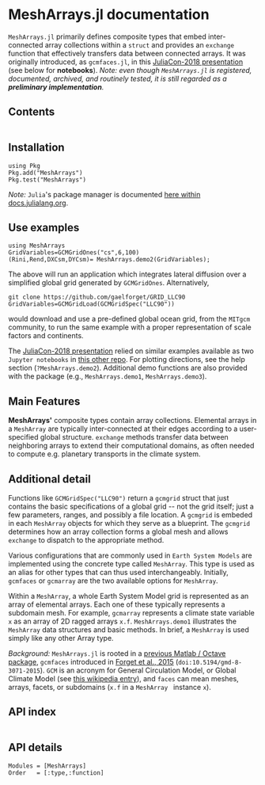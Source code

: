 # MeshArrays.jl documentation

`MeshArrays.jl` primarily defines composite types that embed inter-connected array collections within a `struct` and provides an `exchange` function that effectively transfers data between connected arrays. It was originally introduced, as `gcmfaces.jl`, in this [JuliaCon-2018 presentation](https://youtu.be/RDxAy_zSUvg) (see below for **notebooks**). _Note: even though `MeshArrays.jl` is registered, documented, archived, and routinely tested, it is still regarded as a **preliminary implementation**._

## Contents

```@contents
```

## Installation

```
using Pkg
Pkg.add("MeshArrays")
Pkg.test("MeshArrays")
```
_Note:_ `Julia`'s package manager is documented [here within docs.julialang.org](https://docs.julialang.org/en/stable/stdlib/Pkg/).

## Use examples

```
using MeshArrays
GridVariables=GCMGridOnes("cs",6,100)
(Rini,Rend,DXCsm,DYCsm)= MeshArrays.demo2(GridVariables);
```

The above will run an application which integrates lateral diffusion over a simplified global grid generated by `GCMGridOnes`. Alternatively, 

```
git clone https://github.com/gaelforget/GRID_LLC90
GridVariables=GCMGridLoad(GCMGridSpec("LLC90"))
```

would download and use a pre-defined global ocean grid, from the `MITgcm` community, to run the same example with a proper representation of scale factors and continents. 

The [JuliaCon-2018 presentation](https://youtu.be/RDxAy_zSUvg) relied on similar examples available as two `Jupyter notebooks` in [this other repo](https://github.com/gaelforget/JuliaCon2018Notebooks.git). For plotting directions, see the help section (`?MeshArrays.demo2`). Additional demo functions are also provided with the package (e.g., `MeshArrays.demo1`, `MeshArrays.demo3`).

## Main Features

**MeshArrays'** composite types contain array collections. Elemental arrays in a `MeshArray` are typically inter-connected at their edges according to a user-specified global structure. `exchange` methods transfer data between neighboring arrays to extend their computational domains, as often needed to compute e.g. planetary transports in the climate system.


## Additional detail

Functions like `GCMGridSpec("LLC90")` return a `gcmgrid` struct that just contains the basic specifications of a global grid -- not the grid itself; just a few parameters, ranges, and possibly a file location. A `gcmgrid` is embeded in each `MeshArray` objects for which they serve as a blueprint. The `gcmgrid` determines how an array collection forms a global mesh and allows `exchange` to dispatch to the appropriate method. 

Various configurations that are commonly used in `Earth System Models` are implemented using the concrete type called `MeshArray`. This type is used as an alias for other types that can thus used interchangeably. Initially, `gcmfaces` or `gcmarray` are the two available options for `MeshArray`. 

Within a `MeshArray`, a whole Earth System Model grid is represented as an array of elemental arrays. Each one of these typically represents a subdomain mesh. For example, `gcmarray` represents a climate state variable `x` as an array of 2D ragged arrays `x.f`. `MeshArrays.demo1` illustrates the `MeshArray` data structures and basic methods. In brief, a `MeshArray` is used simply like any other Array type.

_Background:_ `MeshArrays.jl` is rooted in a [previous Matlab / Octave package](https://gcmfaces.readthedocs.io/en/latest/), `gcmfaces` introduced in [Forget et al., 2015](http://www.geosci-model-dev.net/8/3071/2015/) (`doi:10.5194/gmd-8-3071-2015`). `GCM` is an acronym for General Circulation Model, or Global Climate Model (see [this wikipedia entry](https://en.wikipedia.org/wiki/General_circulation_model)), and `faces` can mean meshes, arrays, facets, or subdomains (`x.f` in a `MeshArray ` instance `x`).

## API index

```@index
```

## API details

```@autodocs
Modules = [MeshArrays]
Order   = [:type,:function]
```
